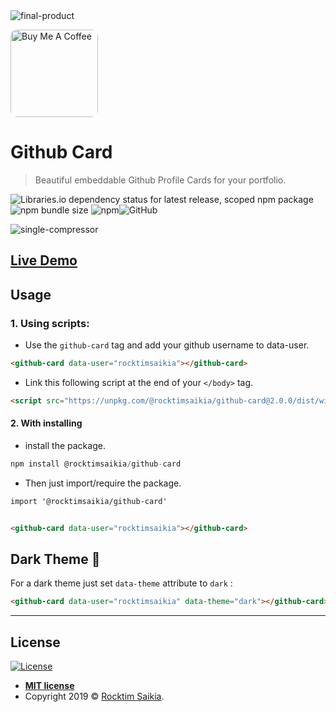 <img src="https://i.ibb.co/mXB2Ytr/github-card-dark-mode.png" alt="final-product" border="0">

<a href="https://www.buymeacoffee.com/7BdaxfI" target="_blank"><img style="border-radius:10px" src="https://cdn.buymeacoffee.com/buttons/default-violet.png" alt="Buy Me A Coffee" width="140px"></a>


# Github Card

> Beautiful embeddable Github Profile Cards for your portfolio. 

![Libraries.io dependency status for latest release, scoped npm package](https://img.shields.io/librariesio/release/npm/@rocktimsaikia/github-card?style=for-the-badge) ![npm bundle size](https://img.shields.io/bundlephobia/min/@rocktimsaikia/github-card?style=for-the-badge) ![npm](https://img.shields.io/npm/v/@rocktimsaikia/github-card?style=for-the-badge)![GitHub](https://img.shields.io/github/license/rocktimsaikia/github-card?style=for-the-badge) 

<img src="https://i.ibb.co/gRnx53c/single-compressor.png" alt="single-compressor" border="0">

## [Live Demo](https://codepen.io/RocktimSaikia/full/jObbBmR)

## Usage
### 1. Using scripts:

* Use the `github-card` tag and add your github username to data-user.

```html
<github-card data-user="rocktimsaikia"></github-card>

```

* Link this following script at the end of your `</body>` tag.
```html
<script src="https://unpkg.com/@rocktimsaikia/github-card@2.0.0/dist/widget.min.js" type="module"></script>
```

#### 2. With installing
* install the package.
```js
npm install @rocktimsaikia/github-card
```
* Then just import/require the package.
```html
import '@rocktimsaikia/github-card'


<github-card data-user="rocktimsaikia"></github-card>
```


## Dark Theme :art:
For a dark theme just set `data-theme` attribute to `dark` :
```html
<github-card data-user="rocktimsaikia" data-theme="dark"></github-card>
```

---

## License

[![License](http://img.shields.io/:license-mit-blue.svg?style=flat-square)](http://badges.mit-license.org)

- **[MIT license](http://opensource.org/licenses/mit-license.php)**
- Copyright 2019 © <a href="http://fvcproductions.com" target="_blank">Rocktim Saikia</a>.
